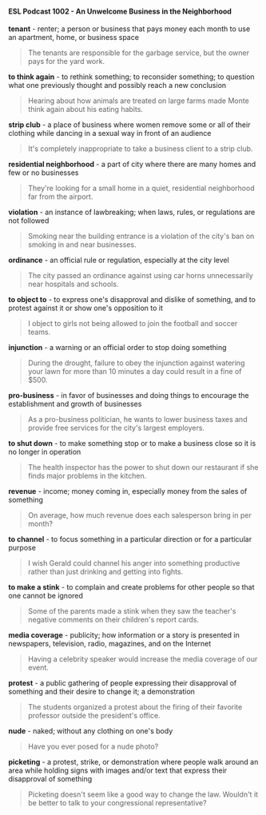 #### ESL Podcast 1002 - An Unwelcome Business in the Neighborhood

**tenant** - renter; a person or business that pays money each month to use an
apartment, home, or business space

> The tenants are responsible for the garbage service, but the owner pays for the
yard work.

**to think again** - to rethink something; to reconsider something; to question what
one previously thought and possibly reach a new conclusion

> Hearing about how animals are treated on large farms made Monte think again
about his eating habits.

**strip club** - a place of business where women remove some or all of their
clothing while dancing in a sexual way in front of an audience

> It's completely inappropriate to take a business client to a strip club.

**residential neighborhood** - a part of city where there are many homes and few
or no businesses

> They're looking for a small home in a quiet, residential neighborhood far from
the airport.

**violation** - an instance of lawbreaking; when laws, rules, or regulations are not
followed

> Smoking near the building entrance is a violation of the city's ban on smoking in
and near businesses.

**ordinance** - an official rule or regulation, especially at the city level

> The city passed an ordinance against using car horns unnecessarily near
hospitals and schools.

**to object to** - to express one's disapproval and dislike of something, and to
protest against it or show one's opposition to it

> I object to girls not being allowed to join the football and soccer teams.

**injunction** - a warning or an official order to stop doing something

> During the drought, failure to obey the injunction against watering your lawn for
more than 10 minutes a day could result in a fine of $500.

**pro-business** - in favor of businesses and doing things to encourage the
establishment and growth of businesses

> As a pro-business politician, he wants to lower business taxes and provide free
services for the city's largest employers.

**to shut down** - to make something stop or to make a business close so it is no
longer in operation

> The health inspector has the power to shut down our restaurant if she finds
major problems in the kitchen.

**revenue** - income; money coming in, especially money from the sales of
something

> On average, how much revenue does each salesperson bring in per month?

**to channel** - to focus something in a particular direction or for a particular
purpose

> I wish Gerald could channel his anger into something productive rather than just
drinking and getting into fights.

**to make a stink** - to complain and create problems for other people so that one
cannot be ignored

> Some of the parents made a stink when they saw the teacher's negative
comments on their children's report cards.

**media coverage** - publicity; how information or a story is presented in
newspapers, television, radio, magazines, and on the Internet

> Having a celebrity speaker would increase the media coverage of our event.

**protest** - a public gathering of people expressing their disapproval of something
and their desire to change it; a demonstration

> The students organized a protest about the firing of their favorite professor
outside the president's office.

**nude** - naked; without any clothing on one's body

> Have you ever posed for a nude photo?

**picketing** - a protest, strike, or demonstration where people walk around an
area while holding signs with images and/or text that express their disapproval of
something

> Picketing doesn't seem like a good way to change the law. Wouldn't it be better
to talk to your congressional representative?

